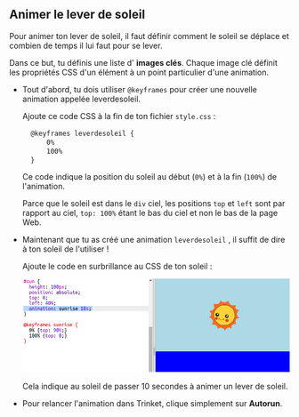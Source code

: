 ## Animer le lever de soleil

Pour animer ton lever de soleil, il faut définir comment le soleil se déplace et combien de temps il lui faut pour se lever.

Dans ce but, tu définis une liste d' **images clés**. Chaque image clé définit les propriétés CSS d'un élément à un point particulier d'une animation.

+ Tout d'abord, tu dois utiliser `@keyframes` pour créer une nouvelle animation appelée leverdesoleil.
    
    Ajoute ce code CSS à la fin de ton fichier `style.css` :
    
        @keyframes leverdesoleil {
            0%
            100%
        }
        
    
    Ce code indique la position du soleil au début (`0%`) et à la fin (`100%`) de l'animation.
    
    Parce que le soleil est dans le `div` ciel, les positions `top` et `left` sont par rapport au ciel, `top: 100%` étant le bas du ciel et non le bas de la page Web.

+ Maintenant que tu as créé une animation `leverdesoleil` , il suffit de dire à ton soleil de l'utiliser !
    
    Ajoute le code en surbrillance au CSS de ton soleil :
    
    ![capture d'écran](images/sunrise-sunrise.png)
    
    Cela indique au soleil de passer 10 secondes à animer un lever de soleil.

+ Pour relancer l'animation dans Trinket, clique simplement sur **Autorun**.